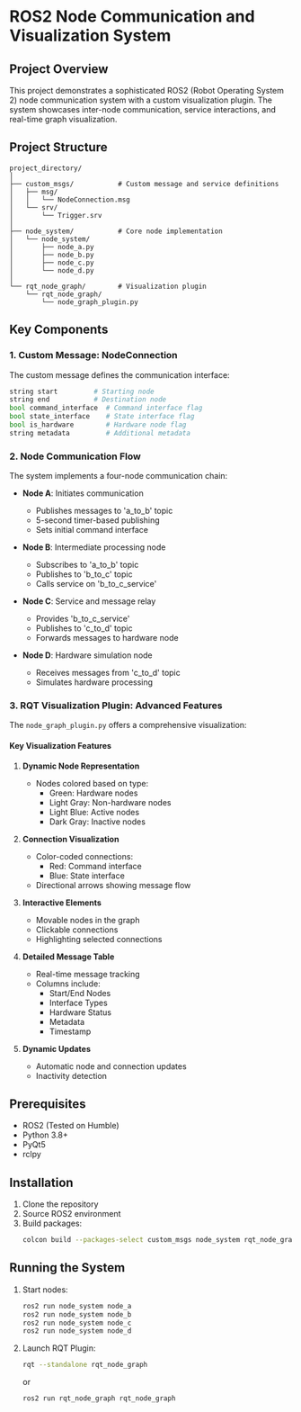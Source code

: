 # ROS2 Node Communication and Visualization System

## Project Overview

This project demonstrates a sophisticated ROS2 (Robot Operating System 2) node communication system with a custom visualization plugin. The system showcases inter-node communication, service interactions, and real-time graph visualization.

## Project Structure

```
project_directory/
│
├── custom_msgs/           # Custom message and service definitions
│   ├── msg/
│   │   └── NodeConnection.msg
│   └── srv/
│       └── Trigger.srv
│
├── node_system/           # Core node implementation
│   └── node_system/
│       ├── node_a.py
│       ├── node_b.py
│       ├── node_c.py
│       └── node_d.py
│
└── rqt_node_graph/        # Visualization plugin
    └── rqt_node_graph/
        └── node_graph_plugin.py
```

## Key Components

### 1. Custom Message: NodeConnection

The custom message defines the communication interface:

```python
string start         # Starting node
string end           # Destination node
bool command_interface  # Command interface flag
bool state_interface    # State interface flag
bool is_hardware        # Hardware node flag
string metadata         # Additional metadata
```

### 2. Node Communication Flow

The system implements a four-node communication chain:

- **Node A**: Initiates communication
  - Publishes messages to 'a_to_b' topic
  - 5-second timer-based publishing
  - Sets initial command interface

- **Node B**: Intermediate processing node
  - Subscribes to 'a_to_b' topic
  - Publishes to 'b_to_c' topic
  - Calls service on 'b_to_c_service'

- **Node C**: Service and message relay
  - Provides 'b_to_c_service'
  - Publishes to 'c_to_d' topic
  - Forwards messages to hardware node

- **Node D**: Hardware simulation node
  - Receives messages from 'c_to_d' topic
  - Simulates hardware processing

### 3. RQT Visualization Plugin: Advanced Features

The `node_graph_plugin.py` offers a comprehensive visualization:

#### Key Visualization Features

1. **Dynamic Node Representation**
   - Nodes colored based on type:
     - Green: Hardware nodes
     - Light Gray: Non-hardware nodes
     - Light Blue: Active nodes
     - Dark Gray: Inactive nodes

2. **Connection Visualization**
   - Color-coded connections:
     - Red: Command interface
     - Blue: State interface
   - Directional arrows showing message flow

3. **Interactive Elements**
   - Movable nodes in the graph
   - Clickable connections
   - Highlighting selected connections

4. **Detailed Message Table**
   - Real-time message tracking
   - Columns include:
     - Start/End Nodes
     - Interface Types
     - Hardware Status
     - Metadata
     - Timestamp

5. **Dynamic Updates**
   - Automatic node and connection updates
   - Inactivity detection

## Prerequisites

- ROS2 (Tested on Humble)
- Python 3.8+
- PyQt5
- rclpy

## Installation

1. Clone the repository
2. Source ROS2 environment
3. Build packages:
   ```bash
   colcon build --packages-select custom_msgs node_system rqt_node_graph
   ```

## Running the System

1. Start nodes:
   ```bash
   ros2 run node_system node_a
   ros2 run node_system node_b
   ros2 run node_system node_c
   ros2 run node_system node_d
   ```

2. Launch RQT Plugin:
   ```bash
   rqt --standalone rqt_node_graph
   ```
   or
   ```bash
   ros2 run rqt_node_graph rqt_node_graph
   ```
   

